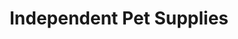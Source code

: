 ---
title: "Independent Pet Supplies"
url: /brighton-and-hove/independent-pet-supplies/
shop: pet
---